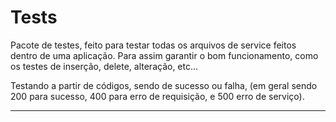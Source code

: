 # Tests

Pacote de testes, feito para testar todas os arquivos de service feitos dentro de uma aplicação.
Para assim garantir o bom funcionamento, como os testes de inserção, delete, alteração, etc...

Testando a partir de códigos, sendo de sucesso ou falha, (em geral sendo 200 para sucesso, 400 para
erro de requisição, e 500 erro de serviço).

---